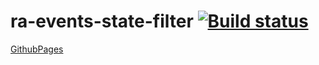 # ra-events-state-filter [![Build status](https://ci.appveyor.com/api/projects/status/ii4ajw45k8wt0oab?svg=true)](https://ci.appveyor.com/project/barsich/ra-events-state-filter)
[GithubPages](https://barsich.github.io/ra-events-state-filter/)